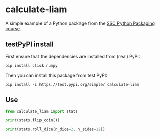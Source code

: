 # calculate-liam

A simple example of a Python package from the [SSC Python Packaging course](https://ssciwr.github.io/python-packaging).

## testPyPI install

First ensure that the dependencies are installed from (real) PyPI:

`pip install click numpy`

Then you can install this package from test PyPI:

`pip install -i https://test.pypi.org/simple/ calculate-liam`

## Use

```python
from calculate_liam import stats

print(stats.flip_coin())

print(stats.roll_dice(n_dice=2, n_sides=12))
```
